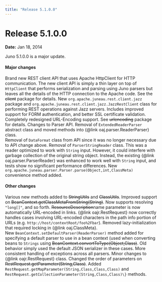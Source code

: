 ```yaml
---
title: "Release 5.1.0.0"
---
```


# Release 5.1.0.0

**Date:** Jan 18, 2014

Juno 5.1.0.0 is a major update.
#### Major changes

Brand new REST client API that uses Apache HttpClient for HTTP communication.
The new client API is simply a thin layer on top of `HttpClient` that performs 
serialization and parsing using Juno parsers but leaves all the details of the HTTP connection
to the Apache code. 
See the ~~client~~ package for details.
New `org.apache.juneau.rest.client.jazz` package and `org.apache.juneau.rest.client.jazz.JazzRestClient` class
for performing REST operations against Jazz servers.
Includes improved support for FORM authentication, and better SSL certificate validation.
Completely redesigned URL-Encoding support.
See ~~urlencoding~~ package for details. 
Changes to Parser API.
Removal of `ExtendedReaderParser` abstract class and moved methods into 
\{@link oaj.parser.ReaderParser\} class.  
Removal of `DataFormat` class from API since it was no longer necessary
due to API change above.
Removal of `ParserStringReader` class.
This was a reader optimized to work with `String` input.
However, it could interfere with garbage collection of the original string object.
Instead, the existing \{@link oaj.parser.ParserReader\} was enhanced to work
well with `String` input, and tests show no significant performance differences.
New `org.apache.juneau.parser.Parser.parse(Object,int,ClassMeta)` convenience method added.
#### Other changes

Various new methods added to ~~StringUtils~~ and ~~ClassUtils~~.
Improved support on ~~BeanContext.getClassMetaFromString(String)~~.
Now supports resolving `"long[]"`, and so forth.
~~ResourceDescription~~name parameter is now automatically URL-encoded in links.
\{@link oajr.RestRequest\} now correctly handles cases involving URL-encoded characters in the 
path info portion of URLs (e.g. `http://host/contextRoot/foo%2Fbar`).
Removed lazy-initialization that required locking in \{@link oaj.ClassMeta\}.  
New `BeanContext.setDefaultParser(ReaderParser)` method added for specifying 
a default parser to use in a bean context (used when converting beans to `Strings` using 
~~BeanContext.convertToType(Object,Class)~~.
Old behavior simply used the default JSON serializer in these cases.
More consistent handling of exceptions across all parsers.
Minor changes to \{@link oajr.RestRequest\} class.
Changed the order of parameters on ~~RestRequest.getParameter(String,Class)~~.
Added `RestRequest.getMapParameter(String,Class,Class,Class)` and 
`RestRequest.getCollectionParameter(String,Class,Class)\}` methods.
